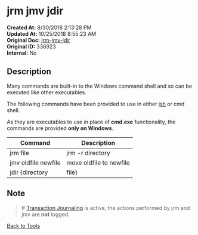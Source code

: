 # jrm jmv jdir

**Created At:** 8/30/2018 2:13:28 PM  
**Updated At:** 10/25/2018 8:55:23 AM  
**Original Doc:** [jrm-jmv-jdir](https://docs.jbase.com/48399-tools/jrm-jmv-jdir)  
**Original ID:** 336923  
**Internal:** No  

## Description

Many commands are built-in to the Windows command shell and so can be executed like other executables.  

The following commands have been provided to use in either [jsh](./../../jshell) or cmd shell.  

As they are executables to use in place of **cmd.exe** functionality, the commands are provided **only on Windows**.

| Command | Description |
| --- | --- |
| jrm file | jrm -r directory | remove file or directory, recursively |
| jmv oldfile newfile | move oldfile to newfile |
| jdir {directory|file} | list directory |

## Note

> If [Transaction Journaling](../../transactions/README.md) is active, the actions performed by jrm and jmv are **not** logged.

[Back to Tools](./../README.md)

  
<PageFooter />
